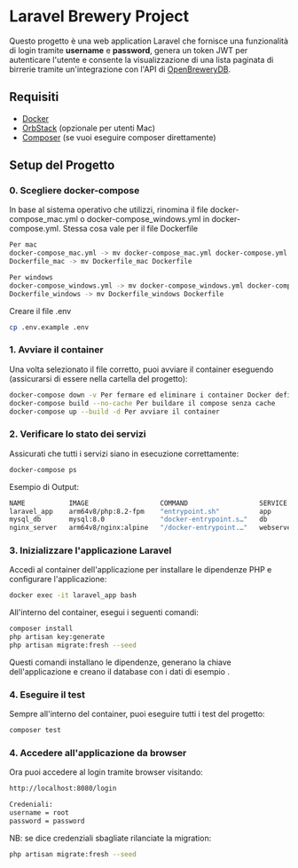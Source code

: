 # Laravel Brewery Project

Questo progetto è una web application Laravel che fornisce una funzionalità di login tramite **username** e **password**, genera un token JWT per autenticare l'utente e consente la visualizzazione di una lista paginata di birrerie tramite un'integrazione con l'API di [OpenBreweryDB](https://www.openbrewerydb.org/).

## Requisiti
- [Docker](https://www.docker.com/get-started)
- [OrbStack](https://orbstack.dev/) (opzionale per utenti Mac)
- [Composer](https://getcomposer.org/) (se vuoi eseguire composer direttamente)

## Setup del Progetto

### 0. Scegliere docker-compose
In base al sistema operativo che utilizzi, rinomina il file docker-compose_mac.yml o docker-compose_windows.yml in docker-compose.yml.
Stessa cosa vale per il file Dockerfile
```bash
Per mac
docker-compose_mac.yml -> mv docker-compose_mac.yml docker-compose.yml
Dockerfile_mac -> mv Dockerfile_mac Dockerfile

Per windows
docker-compose_windows.yml -> mv docker-compose_windows.yml docker-compose.yml
Dockerfile_windows -> mv Dockerfile_windows Dockerfile
```
Creare il file .env
```bash
cp .env.example .env
```
### 1. Avviare il container
Una volta selezionato il file corretto, puoi avviare il container eseguendo (assicurarsi di essere nella cartella del progetto):
```bash
docker-compose down -v Per fermare ed eliminare i container Docker definiti nel file
docker-compose build --no-cache Per buildare il compose senza cache
docker-compose up --build -d Per avviare il container
```
### 2. Verificare lo stato dei servizi
Assicurati che tutti i servizi siano in esecuzione correttamente:
```bash
docker-compose ps
```
Esempio di Output:
```bash
NAME           IMAGE                  COMMAND                  SERVICE     CREATED         STATUS         PORTS
laravel_app    arm64v8/php:8.2-fpm    "entrypoint.sh"          app         8 seconds ago   Up 7 seconds   9000/tcp, 0.0.0.0:8000->80/tcp, [::]:8000->80/tcp
mysql_db       mysql:8.0              "docker-entrypoint.s…"   db          8 seconds ago   Up 7 seconds   0.0.0.0:3306->3306/tcp, :::3306->3306/tcp, 33060/tcp
nginx_server   arm64v8/nginx:alpine   "/docker-entrypoint.…"   webserver   8 seconds ago   Up 7 seconds   0.0.0.0:8080->80/tcp, [::]:8080->80/tcp
```
### 3. Inizializzare l'applicazione Laravel
Accedi al container dell'applicazione per installare le dipendenze PHP e configurare l'applicazione:
```bash
docker exec -it laravel_app bash
```
All'interno del container, esegui i seguenti comandi:
```bash
composer install
php artisan key:generate
php artisan migrate:fresh --seed
```
Questi comandi installano le dipendenze, generano la chiave dell'applicazione e creano il database con i dati di esempio .
### 4. Eseguire il test
Sempre all'interno del container, puoi eseguire tutti i test del progetto:
```bash
composer test
```

### 4. Accedere all'applicazione da browser
Ora puoi accedere al login tramite browser visitando:
```bash
http://localhost:8080/login

Credeniali:
username = root
password = password
```
NB: se dice credenziali sbagliate rilanciate la migration:
```bash
php artisan migrate:fresh --seed
```






